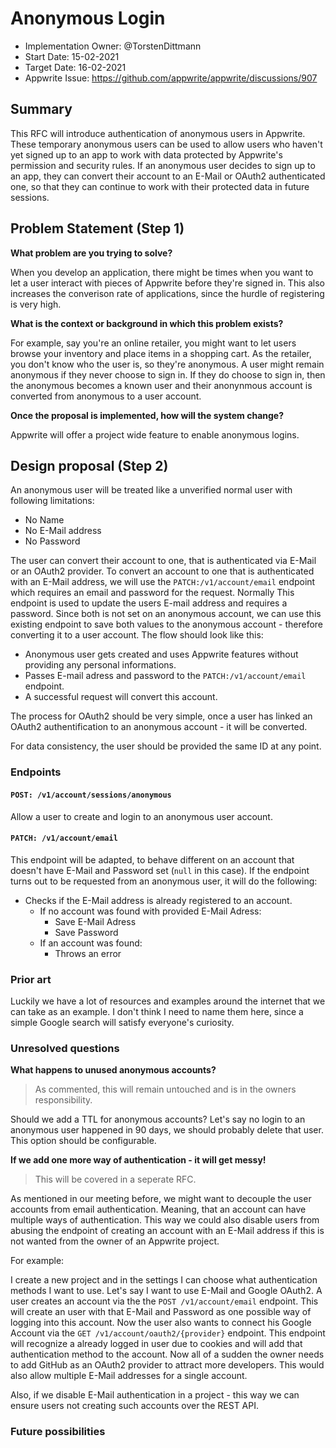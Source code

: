 # Anonymous Login

- Implementation Owner: @TorstenDittmann
- Start Date: 15-02-2021
- Target Date: 16-02-2021
- Appwrite Issue: https://github.com/appwrite/appwrite/discussions/907

## Summary

[summary]: #summary

This RFC will introduce authentication of anonymous users in Appwrite. These temporary anonymous users can be used to allow users who haven't yet signed up to an app to work with data protected by Appwrite's permission and security rules. If an anonymous user decides to sign up to an app, they can convert their account to an E-Mail or OAuth2 authenticated one, so that they can continue to work with their protected data in future sessions.

## Problem Statement (Step 1)

[problem-statement]: #problem-statement

**What problem are you trying to solve?**

When you develop an application, there might be times when you want to let a user interact with pieces of Appwrite before they're signed in. This also increases the converison rate of applications, since the hurdle of registering is very high.

**What is the context or background in which this problem exists?**

For example, say you're an online retailer, you might want to let users browse your inventory and place items in a shopping cart. As the retailer, you don't know who the user is, so they're anonymous. A user might remain anonymous if they never choose to sign in. If they do choose to sign in, then the anonymous becomes a known user and their anonynmous account is converted from anonymous to a user account.

**Once the proposal is implemented, how will the system change?**

Appwrite will offer a project wide feature to enable anonymous logins.

## Design proposal (Step 2)

[design-proposal]: #design-proposal

An anonymous user will be treated like a unverified normal user with following limitations:

- No Name
- No E-Mail address
- No Password

The user can convert their account to one, that is authenticated via E-Mail or an OAuth2 provider. To convert an account to one that is authenticated with an E-Mail address, we will use the `PATCH:/v1/account/email` endpoint which requires an email and password for the request. Normally This endpoint is used to update the users E-mail address and requires a password. Since both is not set on an anonymous account, we can use this existing endpoint to save both values to the anonymous account - therefore converting it to a user account. The flow should look like this:

- Anonymous user gets created and uses Appwrite features without providing any personal informations.
- Passes E-mail adress and password to the `PATCH:/v1/account/email` endpoint.
- A successful request will convert this account.

The process for OAuth2 should be very simple, once a user has linked an OAuth2 authentification to an anonymous account - it will be converted.

For data consistency, the user should be provided the same ID at any point.

### Endpoints

#### `POST: /v1/account/sessions/anonymous`

Allow a user to create and login to an anonymous user account.

#### `PATCH: /v1/account/email`

This endpoint will be adapted, to behave different on an account that doesn't have E-Mail and Password set (`null` in this case). If the endpoint turns out to be requested from an anonymous user, it will do the following:

- Checks if the E-Mail address is already registered to an account.
  - If no account was found with provided E-Mail Adress:
    - Save E-Mail Adress
    - Save Password
  - If an account was found:
    - Throws an error

### Prior art

[prior-art]: #prior-art

Luckily we have a lot of resources and examples around the internet that we can take as an example. I don't think I need to name them here, since a simple Google search will satisfy everyone's curiosity.

### Unresolved questions

[unresolved-questions]: #unresolved-questions

**What happens to unused anonymous accounts?**

> As commented, this will remain untouched and is in the owners responsibility.

Should we add a TTL for anonymous accounts? Let's say no login to an anonymous user happened in 90 days, we should probably delete that user. This option should be configurable.

**If we add one more way of authentication - it will get messy!**

> This will be covered in a seperate RFC.

As mentioned in our meeting before, we might want to decouple the user accounts from email authentication. Meaning, that an account can have multiple ways of authentication. This way we could also disable users from abusing the endpoint of creating an account with an E-Mail address if this is not wanted from the owner of an Appwrite project. 

For example:

I create a new project and in the settings I can choose what authentication methods I want to use. Let's say I want to use E-Mail and Google OAuth2. A user creates an account via the the `POST /v1/account/email` endpoint. This will create an user with that E-Mail and Password as one possible way of logging into this account. Now the user also wants to connect his Google Account via the `GET /v1/account/oauth2/{provider}` endpoint. This endpoint will recognize a already logged in user due to cookies and will add that authentication method to the account. Now all of a sudden the owner needs to add GitHub as an OAuth2 provider to attract more developers. This would also allow multiple E-Mail addresses for a single account.

Also, if we disable E-Mail authentication in a project - this way we can ensure users not creating such accounts over the REST API.

### Future possibilities

[future-possibilities]: #future-possibilities

<!-- This is also a good place to "dump ideas", if they are out of scope for the RFC you are writing but otherwise related. -->

<!-- Write your answer below. -->
